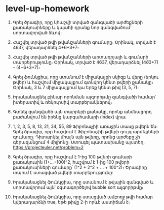 # level-up-homework
1. Գրել ծրագիր, որը կհաշվի տրված զանգվածի արժեքների քառակուսիները և կպահի դրանք նոր զանգվածում՝ սորտավորված ձևով։

2. Հաշվել տրված թվի թվանշանների գումարը։ Օրինակ, տրված է 4637, վերադարձնել 4+6+3+7։

3. Հաշվել տրված թվի թվանշանների արտադրյալի և գումարի տարբերությունը։ Օրինակ, տրված է 4637, վերադարձնել (4*6*3*7) - (4+6+3+7)։

4. Գրել ֆունկցիա, որը ստանում է միջակայքի սկիզբ և վերը (երկու թվեր) և հաշվում միջակայքում գտնվող կենտ թվերի քանակը։ Օրինակ, 3 և 7 միջակայքում կա երեք կենտ թիվ (3, 5, 7)։

5. Իրականացնել բինար որոնման ալգորիթմը զանգվածի համար` իտերատիվ և ռեկուրսիվ տարբերակներով։

6. Գտնել զանգվածի այն տարրերի քանակը, որոնք անմնացորդ բաժանվում են իրենց կարգահամարի (index) վրա։

7. 1, 2, 3, 5, 8, 13, 21, 34, 55, 89 Ֆիբոնաչիի առաջին տասը թվերն են։ Գրել ծրագիր, որը հաշվում է Ֆիբոնաչիի թվերի զույգ արժեքների գումարը։ Դիտարկել միայն այն թվերը, որոնց արժեքը չի գերազանցում 4 միլիոնը։ Ստուգել պատասխանը այստեղ. https://projecteuler.net/problem=2

8. Գրել ծրագիր, որը հաշվում է 1-ից 100 թվերի գումարի քառակուսին (1+...+100)^2, հաշվում է 1-ից 100 թվերի քառակուսիների գումարը՝ (1^2 + 2^2 + … + 100^2)։ Ծրագիրը տպում է ստացված թվերի տարբերությունը:

9. Իրականացնել ֆունկցիա, որը ստանում է թվային զանգված և սորտավորում այն՝ օգտագործելով bubble sort ալգորիթմը։

10. Իրականացնել ֆունկցիա, որը ստացված ամբողջ թվի համար կվերադարձնի true, եթե թիվը 2-ի որևէ աստիճան է։
